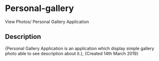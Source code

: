 # Personal-gallery
  
  View Photos/ Personal Gallery Application

## Description
  
  {Personal Gallery Application is an application which display simple gallery photo able to see description about it.}, {Created 14th March 2019}